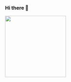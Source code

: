 ### Hi there 👋
<img src="https://i.gifer.com/origin/0d/0dc2d72a7e113a5de47086d3e3d15850_w200.gif" style="width: 200px;">
<!--
**vadimtkacj1/vadimtkacj1** is a ✨ _special_ ✨ repository because its `README.md` (this file) appears on your GitHub profile.

Here are some ideas to get you started:

- 🔭 I’m currently working on ...
- 🌱 I’m currently learning ...
- 👯 I’m looking to collaborate on ...
- 🤔 I’m looking for help with ...
- 💬 Ask me about ...
- 📫 How to reach me: ...
- 😄 Pronouns: ...
- ⚡ Fun fact: ...
-->
